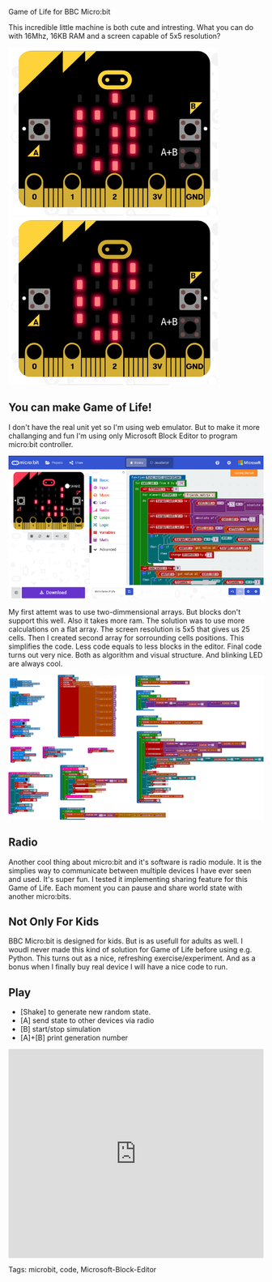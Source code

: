 Game of Life for BBC Micro:bit

This incredible little machine is both cute and intresting. What you can do with 16Mhz, 16KB RAM and a screen capable of 5x5 resolution?

![Game of Life on micro:bit](assets/microbit/gol1.gif)
![Game of Life on micro:bit](assets/microbit/gol2.gif)

## You can make Game of Life!

I don't have the real unit yet so I'm using web emulator. But to make it more challanging and fun I'm using only Microsoft Block Editor to program micro:bit controller.

![block-ide](assets/microbit/ide.png)

My first attemt was to use two-dimmensional arrays. But blocks don't support this well. Also it takes more ram. The solution was to use more calculations on a flat array. The screen resolution is 5x5 that gives us 25 cells. Then I created second array for sorrounding cells positions. This simplifies the code. Less code equals to less blocks in the editor. Final code turns out very nice. Both as algorithm and visual structure. And blinking LED are always cool.

[![source-code](assets/microbit/code776.png)](assets/microbit/code.png)

## Radio

Another cool thing about micro:bit and it's software is radio module. It is the simplies way to communicate between multiple devices I have ever seen and used. It's super fun. I tested it implementing sharing feature for this Game of Life. Each moment you can pause and share world state with another micro:bits.

## Not Only For Kids

BBC Micro:bit is designed for kids. But is as usefull for adults as well. I woudl never made this kind of solution for Game of Life before using e.g. Python. This turns out as a nice, refreshing exercise/experiment. And as a bonus when I finally buy real device I will have a nice code to run.


## Play

- [Shake] to generate new random state.
- [A] send state to other devices via radio
- [B] start/stop simulation
- [A]+[B] print generation number

<div style="position:relative;height:0;padding-bottom:81.97%;overflow:hidden;"><iframe style="position:absolute;top:0;left:0;width:100%;height:100%;" src="https://makecode.microbit.org/---run?id=_YiR8bMifY5y9" allowfullscreen="allowfullscreen" sandbox="allow-popups allow-forms allow-scripts allow-same-origin" frameborder="0"></iframe></div>

Tags: microbit, code, Microsoft-Block-Editor
